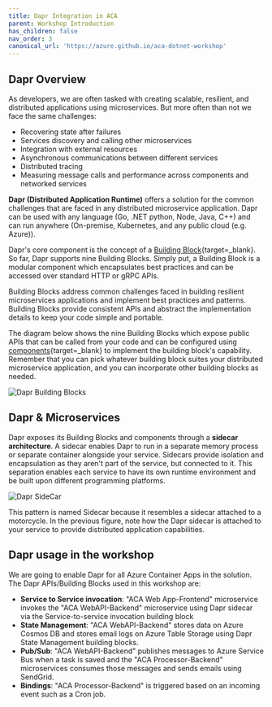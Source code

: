 ```yaml
---
title: Dapr Integration in ACA  
parent: Workshop Introduction
has_children: false
nav_order: 3
canonical_url: 'https://azure.github.io/aca-dotnet-workshop'
---
```


## Dapr Overview

As developers, we are often tasked with creating scalable, resilient, and distributed applications using microservices. But more often than not we face the same challenges:

- Recovering state after failures
- Services discovery and calling other microservices
- Integration with external resources
- Asynchronous communications between different services
- Distributed tracing
- Measuring message calls and performance across components and networked services

**Dapr (Distributed Application Runtime)** offers a solution for the common challenges that are faced in any distributed microservice application. Dapr can be used with any language (Go, .NET python, Node, Java, C++) and can run anywhere (On-premise, Kubernetes, and any public cloud (e.g. Azure)).

Dapr's core component is the concept of a [Building Block](https://docs.dapr.io/concepts/building-blocks-concept){target=_blank}. So far, Dapr supports nine Building Blocks. Simply put, a Building Block is a modular component which encapsulates best practices and can be accessed over standard HTTP or gRPC APIs.

Building Blocks address common challenges faced in building resilient microservices applications and implement best practices and patterns. Building Blocks provide consistent APIs and abstract the implementation details to keep your code simple and portable.

The diagram below shows the nine Building Blocks which expose public APIs that can be called from your code and can be configured using [components](https://docs.dapr.io/concepts/components-concept){target=_blank} to implement the building block's capability. Remember that you can pick whatever building block suites your distributed microservice application, and you can incorporate other building blocks as needed.

![Dapr Building Blocks](../../assets/images/00-workshop-intro/DaprBuildingBlocks.jpg)

## Dapr & Microservices

Dapr exposes its Building Blocks and components through a **sidecar architecture**. A sidecar enables Dapr to run in a separate memory process or separate container alongside your service. Sidecars provide isolation and encapsulation as they aren't part of the service, but connected to it. This separation enables each service to have its own runtime environment and be built upon different programming platforms.

![Dapr SideCar](../../assets/images/00-workshop-intro/ACA-Tutorial-DaprSidecar-s.jpg)

This pattern is named Sidecar because it resembles a sidecar attached to a motorcycle. In the previous figure, note how the Dapr sidecar is attached to your service to provide distributed application capabilities.

## Dapr usage in the workshop

We are going to enable Dapr for all Azure Container Apps in the solution. The Dapr APIs/Building Blocks used in this workshop are:

- **Service to Service invocation**: "ACA Web App-Frontend" microservice invokes the "ACA WebAPI-Backend" microservice using Dapr sidecar via the Service-to-service invocation building block
- **State Management**: "ACA WebAPI-Backend" stores data on Azure Cosmos DB and stores email logs on Azure Table Storage using Dapr State Management building blocks.
- **Pub/Sub**: "ACA WebAPI-Backend" publishes messages to Azure Service Bus when a task is saved and the "ACA Processor-Backend" microservices consumes those messages and sends emails using SendGrid.
- **Bindings**: "ACA Processor-Backend" is triggered based on an incoming event such as a Cron job.
